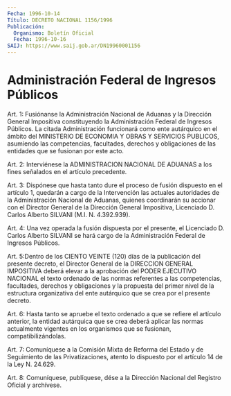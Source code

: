 ```yaml
---
Fecha: 1996-10-14
Título: DECRETO NACIONAL 1156/1996
Publicación:
  Organismo: Boletín Oficial
  Fecha: 1996-10-16
SAIJ: https://www.saij.gob.ar/DN19960001156
---
```

# Administración Federal de Ingresos Públicos

<a id="1"></a>
Art. 1: Fusiónanse la Administración Nacional de Aduanas y la Dirección General Impositiva constituyendo la Administración Federal de Ingresos Públicos. La citada Administración funcionará como ente autárquico en el ámbito del MINISTERIO DE ECONOMIA Y OBRAS Y SERVICIOS PUBLICOS, asumiendo las competencias, facultades, derechos y obligaciones de las entidades que se fusionan por este acto.

<a id="2"></a>
Art. 2: Interviénese la ADMINISTRACION NACIONAL DE ADUANAS a los fines señalados en el artículo precedente.

<a id="3"></a>
Art. 3: Dispónese que hasta tanto dure el proceso de fusión dispuesto en el artículo 1, quedarán a cargo de la Intervención las actuales autoridades de la Administración Nacional de Aduanas, quienes coordinarán su accionar con el Director General de la Dirección General Impositiva, Licenciado D. Carlos Alberto SILVANI (M.I. N. 4.392.939).

<a id="4"></a>
Art. 4: Una vez operada la fusión dispuesta por el presente, el Licenciado D. Carlos Alberto SILVANI se hará cargo de la Administración Federal de Ingresos Públicos.

<a id="5"></a>
Art. 5:Dentro de los CIENTO VEINTE (120) días de la publicación del presente decreto, el Director General de la DIRECCION GENERAL IMPOSITIVA deberá elevar a la aprobación del PODER EJECUTIVO NACIONAL el texto ordenado de las normas referentes a las competencias, facultades, derechos y obligaciones y la propuesta del primer nivel de la estructura organizativa del ente autárquico que se crea por el presente decreto.

<a id="6"></a>
Art. 6: Hasta tanto se apruebe el texto ordenado a que se refiere el artículo anterior, la entidad autárquica que se crea deberá aplicar las normas actualmente vigentes en los organismos que se fusionan, compatibilizándolas.

<a id="7"></a>
Art. 7: Comuníquese a la Comisión Mixta de Reforma del Estado y de Seguimiento de las Privatizaciones, atento lo dispuesto por el artículo 14 de la Ley N. 24.629.

<a id="8"></a>
Art. 8: Comuníquese, publíquese, dése a la Dirección Nacional del Registro Oficial y archívese.